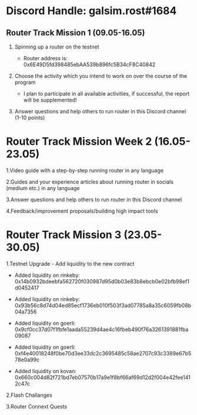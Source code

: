 # Discord Handle: galsim.rost#1684
## Router Track Mission 1 (09.05-16.05)

1) Spinning up a router on the testnet

    - Router address is: 0x6E49D5fd398485ebAA539b896fc5B34cF8C40842

2) Choose the activity which you intend to work on over the course of the program

   - I plan to participate in all available activities, if successful, the report will be supplemented!
  
3) Answer questions and help others to run router in this Discord channel (1-10 points)

# Router Track Mission Week 2 (16.05-23.05)

1.Video guide with a step-by-step running router in any language

2.Guides and your experience articles about running router in socials (medium etc.) in any language

3.Answer questions and help others to run router in this Discord channel

4.Feedback/improvement proposals/building high impact tools


# Router Track Mission 3 (23.05-30.05)

1.Testnet Upgrade - Add liquidity to the new contract

  - Added liquidity on rinkeby: 0x14b0932bdeebfa562720f030987d95d0b03e83b8ebcb0e02bfb98ef1d0452417
  - Added liquidity on rinkeby: 0x93b56c8d74d04ed85ecf1736eb010f503f3ad07785a8a35c6059fb08b04a7356

  - Added liquidity on goerli: 0x9cf0cc37d07f1fbfe1aada55239d4ae4c16fbeb490f76a3261391881fba09087
  - Added liquidity on goerli: 0xf4e40018248f0be70d3ee33dc2c3695485c58ae2707c93c3389e67b578e0a99c

  - Added liquidity on kovan: 0x660c004d82f721bd7eb07570b17a9e1f8bf66af69d12d2f004e42fee1412c47c
  
2.Flash Challanges

3.Router Connext Quests
